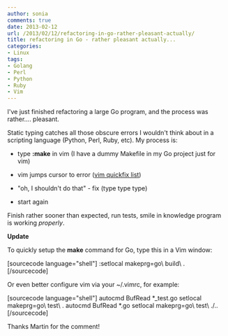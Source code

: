 ```yaml
---
author: sonia
comments: true
date: 2013-02-12
url: /2013/02/12/refactoring-in-go-rather-pleasant-actually/
title: refactoring in Go - rather pleasant actually...
categories:
- Linux
tags:
- Golang
- Perl
- Python
- Ruby
- Vim
---
```


I've just finished refactoring a large Go program, and the process was rather.... pleasant.

Static typing catches all those obscure errors I wouldn't think about in a scripting language (Python, Perl, Ruby, etc). My process is:



	
  * type **:make** in vim (I have a dummy Makefile in my Go project just for vim)

	
  * vim jumps cursor to error ([vim quickfix list](http://vimdoc.sourceforge.net/htmldoc/quickfix.html))

	
  * "oh, I shouldn't do that" - fix (type type type)

	
  * start again


Finish rather sooner than expected, run tests, smile in knowledge program is working _properly_.

**Update**

To quickly setup the **make** command for Go, type this in a Vim window:

[sourcecode language="shell"]
:setlocal makeprg=go\ build\ \.
[/sourcecode]

Or even better configure vim via your ~/.vimrc, for example:

[sourcecode language="shell"]
autocmd BufRead *_test.go setlocal makeprg=go\ test\ \.
autocmd BufRead *.go setlocal makeprg=go\ test\ \./..
[/sourcecode]

Thanks Martin for the comment!
